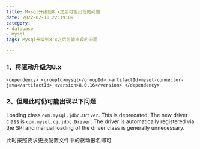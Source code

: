 ```yaml
---
title: Mysql升级到8.x之后可能出现的问题
date: 2022-02-10 22:19:09
category:
- database
- mysql
tags: Mysql升级到8.x之后可能出现的问题

---
```


### 1、将驱动升级为8.x
`<dependency>
            <groupId>mysql</groupId>
            <artifactId>mysql-connector-java</artifactId>
            <version>8.0.16</version>
 </dependency>`

### 2、但是此时仍可能出现以下问题
Loading class `com.mysql.jdbc.Driver`. This is deprecated. The new driver class is `com.mysql.cj.jdbc.Driver`. The driver is automatically registered via the SPI and manual loading of the driver class is generally unnecessary.

此时按照要求更换配置文件中的驱动报名即可
